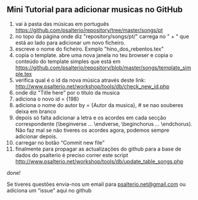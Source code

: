 ## Mini Tutorial para adicionar musicas no GitHub

1. vai à pasta das músicas em português 
https://github.com/psalterio/repository/tree/master/songs/pt
2. no topo da página onde diz "repository/songs/pt/" carrega no " + " que está ao lado para adicionar um novo ficheiro.
3. escreve o nome do ficheiro. Exmplo "hino_dos_rebentos.tex"
4. copia o template. abre uma nova janela no teu browser e copia o conteúdo do template simples que está em 
https://github.com/psalterio/repository/blob/master/songs/template_simple.tex
5. verifica qual é o id da nova música através deste link:  http://www.psalterio.net/workshop/tools/db/check_new_id.php
6. onde diz "Title here" por o titulo da musica
7. adiciona o novo id = {198}
8. adiciona o nome do autor by = {Autor da musica}, # se nao souberes deixa em branco
9. depois só falta adicionar a letra e os acordes em cada secção correspondente (\beginverse ...
\endverse, \beginchorus ... \endchorus). Não faz mal se não tiveres os acordes agora, podemos sempre adicionar depois. 
10. carregar no botão “Commit new file”
11. finalmente para propagar as actualizações do github para a base de dados do 
psalterio é preciso correr este script http://www.psalterio.net/workshop/tools/db/update_table_songs.php

done!

Se tiveres questões envia-nos um email para psalterio.net@gmail.com ou adiciona um "issue" aqui no github
